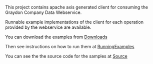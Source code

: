 This project contains apache axis generated client for consuming the Graydon Company Data Webservice.

Runnable example implementations of the client for each operation provided by the webservice are available.

You can download the examples from [Downloads](http://code.google.com/p/graydon-companydata-webservice-axis-client/downloads/list)

Then see instructions on how to run them at [RunningExamples](RunningExamples.md)

You can see the the source code for the samples at [Source](http://code.google.com/p/graydon-companydata-webservice-axis-client/source/browse/trunk/Graydon%20Webservices%20Examples/src/uk/co/graydon/GraydonDataService/examples)
